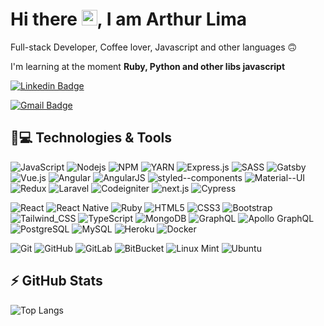 <!-- ### Hi there 👋 -->

<h1 align = "justify"> Hi there <img src="https://media.giphy.com/media/hvRJCLFzcasrR4ia7z/giphy.gif" width="25px">, I am Arthur Lima</h1>
<p align = "justify">Full-stack Developer, Coffee lover, Javascript and other languages 🙃 </p>

I'm learning at the moment **Ruby, Python and other libs javascript**

[![Linkedin Badge](https://img.shields.io/badge/-thurdelima-blue?style=flat-square&logo=Linkedin&logoColor=white&link=https://www.linkedin.com/in/arthur-lima-294ab0103/)](https://www.linkedin.com/in/arthur-lima-294ab0103/)

[![Gmail Badge](https://img.shields.io/badge/-thurdelima@gmail.com-c14438?style=flat-square&logo=Gmail&logoColor=white&link=mailto:thurdelima@gmail.com)](mailto:thurdelima@gmail.com)

## 🚀💻 Technologies & Tools

![JavaScript](https://img.shields.io/badge/-JavaScript-black?style=flat-square&logo=javascript)
![Nodejs](https://img.shields.io/badge/-Nodejs-black?style=flat-square&logo=Node.js)
![NPM](https://img.shields.io/badge/npm-CB3837?style=flat-square&logo=npm&logoColor=white)
![YARN](https://img.shields.io/badge/Yarn-2C8EBB?style=flat-square&logo=yarn&logoColor=white)
![Express.js](https://img.shields.io/badge/Express.js-000000?style=flat-square&logo=express&logoColor=white)
![SASS](https://img.shields.io/badge/Sass-CC6699?style=flat-square&logo=sass&logoColor=white)
![Gatsby](https://img.shields.io/badge/Gatsby-663399?style=flat-square&logo=gatsby&logoColor=white)
![Vue.js](https://img.shields.io/badge/Vue.js-35495E?style=flat-square&logo=vue-dot-js&logoColor=4FC08D)
![Angular](https://img.shields.io/badge/Angular-DD0031?style=flat-square&logo=angular&logoColor=white)
![AngularJS](https://img.shields.io/badge/AngularJS-E23237?style=flat-square&logo=angularjs&logoColor=white)
![styled--components](https://img.shields.io/badge/styled--components-DB7093?style=flat-square&logo=styled-components&logoColor=white)
![Material--UI](https://img.shields.io/badge/Material--UI-0081CB?style=flat-square&logo=material-ui&logoColor=white)
![Redux](https://img.shields.io/badge/Redux-593D88?style=flat-square&logo=redux&logoColor=white)
![Laravel](https://img.shields.io/badge/Laravel-FF2D20?style=flat-square&logo=laravel&logoColor=white)
![Codeigniter](https://img.shields.io/badge/Codeigniter-EF4223?style=flat-square&logo=codeigniter&logoColor=white)
![next.js](https://img.shields.io/badge/next.js-000000?style=flat-square&logo=next-dot-js&logoColor=white)
![Cypress](https://img.shields.io/badge/Cypress-17202C?style=flat-square&logo=cypress&logoColor=white)
<!-- ![Python](https://img.shields.io/badge/-Python-black?style=flat-square&logo=Python) -->
![React](https://img.shields.io/badge/-React-black?style=flat-square&logo=react)
![React Native](https://img.shields.io/badge/React_Native-20232A?style=flat-square&logo=react&logoColor=61DAFB)
![Ruby](https://img.shields.io/badge/Ruby-CC342D?style=flat-square&logo=ruby&logoColor=white)
![HTML5](https://img.shields.io/badge/-HTML5-E34F26?style=flat-square&logo=html5&logoColor=white)
![CSS3](https://img.shields.io/badge/-CSS3-1572B6?style=flat-square&logo=css3)
![Bootstrap](https://img.shields.io/badge/-Bootstrap-563D7C?style=flat-square&logo=bootstrap)
![Tailwind_CSS](https://img.shields.io/badge/Tailwind_CSS-38B2AC?style=flat-square&logo=tailwind-css&logoColor=white)
![TypeScript](https://img.shields.io/badge/-TypeScript-007ACC?style=flat-square&logo=typescript)
![MongoDB](https://img.shields.io/badge/-MongoDB-black?style=flat-square&logo=mongodb)
![GraphQL](https://img.shields.io/badge/-GraphQL-E10098?style=flat-square&logo=graphql)
![Apollo GraphQL](https://img.shields.io/badge/-Apollo%20GraphQL-311C87?style=flat-square&logo=apollo-graphql)
![PostgreSQL](https://img.shields.io/badge/-PostgreSQL-336791?style=flat-square&logo=postgresql)
![MySQL](https://img.shields.io/badge/-MySQL-black?style=flat-square&logo=mysql)
![Heroku](https://img.shields.io/badge/-Heroku-430098?style=flat-square&logo=heroku)
![Docker](https://img.shields.io/badge/-Docker-black?style=flat-square&logo=docker)
<!-- ![DigitalOcean](https://img.shields.io/badge/-Digital%20Ocean-darkblue?style=flat-square&logo=digitalocean) -->
<!-- ![Amazon AWS](https://img.shields.io/badge/Amazon%20AWS-232F3E?style=flat-square&logo=amazon-aws) -->
<!-- ![Google Cloud](https://img.shields.io/badge/Google%20Cloud-black?style=flat-square&logo=google-cloud) -->
![Git](https://img.shields.io/badge/-Git-black?style=flat-square&logo=git)
![GitHub](https://img.shields.io/badge/-GitHub-181717?style=flat-square&logo=github)
![GitLab](https://img.shields.io/badge/-GitLab-FCA121?style=flat-square&logo=gitlab)
![BitBucket](https://img.shields.io/badge/-BitBucket-darkblue?style=flat-square&logo=bitbucket)
![Linux Mint](https://img.shields.io/badge/Linux_Mint-87CF3E?style=flat-square&logo=linux-mint&logoColor=white)
![Ubuntu](https://img.shields.io/badge/Ubuntu-E95420?style=flat-square&logo=ubuntu&logoColor=white)

## ⚡ GitHub Stats


![Top Langs](https://github-readme-stats.vercel.app/api/top-langs/?username=thurdelima&hide=TeX&layout=compact)



<!--
**thurdelima/thurdelima** is a ✨ _special_ ✨ repository because its `README.md` (this file) appears on your GitHub profile.

Here are some ideas to get you started:

- 🔭 I’m currently working on ...
- 🌱 I’m currently learning ...
- 👯 I’m looking to collaborate on ...
- 🤔 I’m looking for help with ...
- 💬 Ask me about ...
- 📫 How to reach me: ...
- 😄 Pronouns: ...
- ⚡ Fun fact: ...
-->
